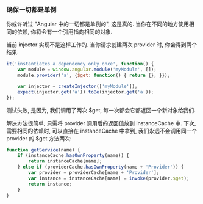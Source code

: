### 确保一切都是单例

你或许听过 "Angular 中的一切都是单例的", 这是真的. 当你在不同的地方使用相同的依赖, 你将会有一个引用指向相同的对象.

当前 injector 实现不是这样工作的. 当你请求创建两次 provider 时, 你会得到两个结果.

```js
it('instantiates a dependency only once', function() {
    var module = window.angular.module('myModule', []);
    module.provider('a', {$get: function() { return {}; }});

    var injector = createInjector(['myModule']);
    expect(injector.get('a')).toBe(injector.get('a'));
});
```

测试失败, 是因为, 我们调用了两次 $get, 每一次都会它都返回一个新对象给我们.

解决方法很简单, 只需将 provider 调用后的返回值放到 instanceCache 中. 下次, 需要相同的依赖时, 可以直接在 instanceCache 中拿到, 我们永远不会调用同一个 provider 的 $get 方法两次:

```js
function getService(name) {
    if (instanceCache.hasOwnProperty(name)) {
        return instanceCache[name];
    } else if (providerCache.hasOwnProperty(name + 'Provider')) {
        var provider = providerCache[name + 'Provider'];
        var instance = instanceCache[name] = invoke(provider.$get);
        return instance;
    }
}
```
